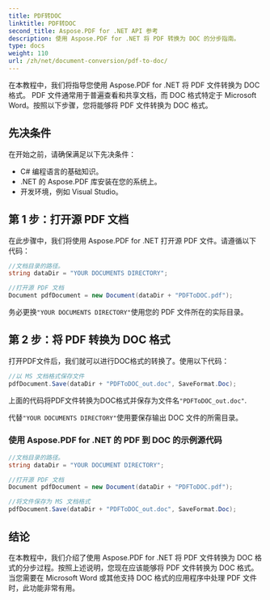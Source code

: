 ```yaml
---
title: PDF转DOC
linktitle: PDF转DOC
second_title: Aspose.PDF for .NET API 参考
description: 使用 Aspose.PDF for .NET 将 PDF 转换为 DOC 的分步指南。
type: docs
weight: 110
url: /zh/net/document-conversion/pdf-to-doc/
---
```


在本教程中，我们将指导您使用 Aspose.PDF for .NET 将 PDF 文件转换为 DOC 格式。 PDF 文件通常用于普遍查看和共享文档，而 DOC 格式特定于 Microsoft Word。按照以下步骤，您将能够将 PDF 文件转换为 DOC 格式。

## 先决条件
在开始之前，请确保满足以下先决条件：

- C# 编程语言的基础知识。
- .NET 的 Aspose.PDF 库安装在您的系统上。
- 开发环境，例如 Visual Studio。

## 第 1 步：打开源 PDF 文档
在此步骤中，我们将使用 Aspose.PDF for .NET 打开源 PDF 文件。请遵循以下代码：

```csharp
//文档目录的路径。
string dataDir = "YOUR DOCUMENTS DIRECTORY";

//打开源 PDF 文档
Document pdfDocument = new Document(dataDir + "PDFToDOC.pdf");
```

务必更换`"YOUR DOCUMENTS DIRECTORY"`使用您的 PDF 文件所在的实际目录。

## 第 2 步：将 PDF 转换为 DOC 格式
打开PDF文件后，我们就可以进行DOC格式的转换了。使用以下代码：

```csharp
//以 MS 文档格式保存文件
pdfDocument.Save(dataDir + "PDFToDOC_out.doc", SaveFormat.Doc);
```

上面的代码将PDF文件转换为DOC格式并保存为文件名`"PDFToDOC_out.doc"`.

代替`"YOUR DOCUMENTS DIRECTORY"`使用要保存输出 DOC 文件的所需目录。

### 使用 Aspose.PDF for .NET 的 PDF 到 DOC 的示例源代码

```csharp
//文档目录的路径。
string dataDir = "YOUR DOCUMENT DIRECTORY";          

//打开源 PDF 文档
Document pdfDocument = new Document(dataDir + "PDFToDOC.pdf");

//将文件保存为 MS 文档格式
pdfDocument.Save(dataDir + "PDFToDOC_out.doc", SaveFormat.Doc);
```

## 结论
在本教程中，我们介绍了使用 Aspose.PDF for .NET 将 PDF 文件转换为 DOC 格式的分步过程。按照上述说明，您现在应该能够将 PDF 文件转换为 DOC 格式。当您需要在 Microsoft Word 或其他支持 DOC 格式的应用程序中处理 PDF 文件时，此功能非常有用。